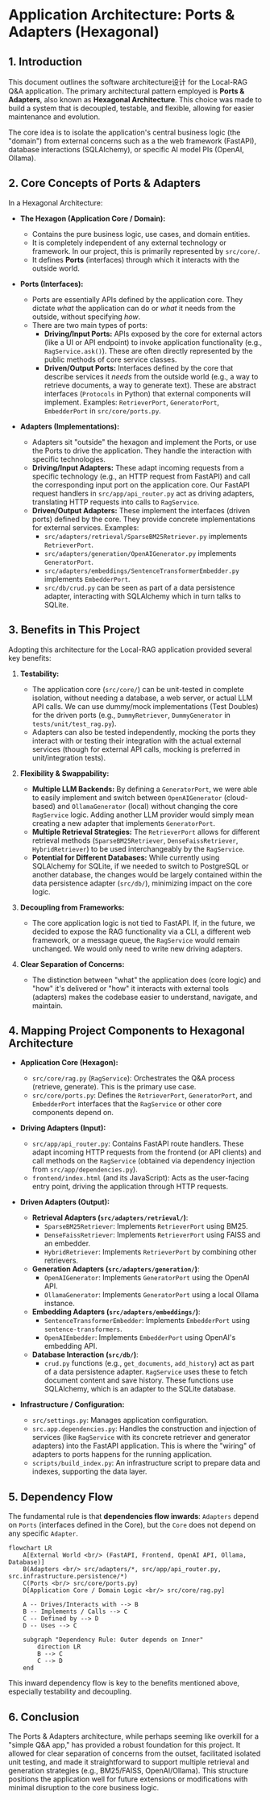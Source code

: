 # Application Architecture: Ports & Adapters (Hexagonal)

## 1. Introduction

This document outlines the software architecture设计 for the Local-RAG Q&A application. The primary architectural pattern employed is **Ports & Adapters**, also known as **Hexagonal Architecture**. This choice was made to build a system that is decoupled, testable, and flexible, allowing for easier maintenance and evolution.

The core idea is to isolate the application's central business logic (the "domain") from external concerns such as a
the web framework (FastAPI), database interactions (SQLAlchemy), or specific AI model PIs (OpenAI, Ollama).

## 2. Core Concepts of Ports & Adapters

In a Hexagonal Architecture:

*   **The Hexagon (Application Core / Domain):**
    *   Contains the pure business logic, use cases, and domain entities.
    *   It is completely independent of any external technology or framework. In our project, this is primarily represented by `src/core/`.
    *   It defines **Ports** (interfaces) through which it interacts with the outside world.

*   **Ports (Interfaces):**
    *   Ports are essentially APIs defined by the application core. They dictate *what* the application can do or *what* it needs from the outside, without specifying *how*.
    *   There are two main types of ports:
        *   **Driving/Input Ports:** APIs exposed by the core for external actors (like a UI or API endpoint) to invoke application functionality (e.g., `RagService.ask()`). These are often directly represented by the public methods of core service classes.
        *   **Driven/Output Ports:** Interfaces defined by the core that describe services it *needs* from the outside world (e.g., a way to retrieve documents, a way to generate text). These are abstract interfaces (`Protocols` in Python) that external components will implement. Examples: `RetrieverPort`, `GeneratorPort`, `EmbedderPort` in `src/core/ports.py`.

*   **Adapters (Implementations):**
    *   Adapters sit "outside" the hexagon and implement the Ports, or use the Ports to drive the application. They handle the interaction with specific technologies.
    *   **Driving/Input Adapters:** These adapt incoming requests from a specific technology (e.g., an HTTP request from FastAPI) and call the corresponding input port on the application core. Our FastAPI request handlers in `src/app/api_router.py` act as driving adapters, translating HTTP requests into calls to `RagService`.
    *   **Driven/Output Adapters:** These implement the interfaces (driven ports) defined by the core. They provide concrete implementations for external services. Examples:
        *   `src/adapters/retrieval/SparseBM25Retriever.py` implements `RetrieverPort`.
        *   `src/adapters/generation/OpenAIGenerator.py` implements `GeneratorPort`.
        *   `src/adapters/embeddings/SentenceTransformerEmbedder.py` implements `EmbedderPort`.
        *   `src/db/crud.py` can be seen as part of a data persistence adapter, interacting with SQLAlchemy which in turn talks to SQLite.

## 3. Benefits in This Project

Adopting this architecture for the Local-RAG application provided several key benefits:

1.  **Testability:**
    *   The application core (`src/core/`) can be unit-tested in complete isolation, without needing a database, a web server, or actual LLM API calls. We can use dummy/mock implementations (Test Doubles) for the driven ports (e.g., `DummyRetriever`, `DummyGenerator` in `tests/unit/test_rag.py`).
    *   Adapters can also be tested independently, mocking the ports they interact with or testing their integration with the actual external services (though for external API calls, mocking is preferred in unit/integration tests).

2.  **Flexibility & Swappability:**
    *   **Multiple LLM Backends:** By defining a `GeneratorPort`, we were able to easily implement and switch between `OpenAIGenerator` (cloud-based) and `OllamaGenerator` (local) without changing the core `RagService` logic. Adding another LLM provider would simply mean creating a new adapter that implements `GeneratorPort`.
    *   **Multiple Retrieval Strategies:** The `RetrieverPort` allows for different retrieval methods (`SparseBM25Retriever`, `DenseFaissRetriever`, `HybridRetriever`) to be used interchangeably by the `RagService`.
    *   **Potential for Different Databases:** While currently using SQLAlchemy for SQLite, if we needed to switch to PostgreSQL or another database, the changes would be largely contained within the data persistence adapter (`src/db/`), minimizing impact on the core logic.

3.  **Decoupling from Frameworks:**
    *   The core application logic is not tied to FastAPI. If, in the future, we decided to expose the RAG functionality via a CLI, a different web framework, or a message queue, the `RagService` would remain unchanged. We would only need to write new driving adapters.

4.  **Clear Separation of Concerns:**
    *   The distinction between "what" the application does (core logic) and "how" it's delivered or "how" it interacts with external tools (adapters) makes the codebase easier to understand, navigate, and maintain.

## 4. Mapping Project Components to Hexagonal Architecture

*   **Application Core (Hexagon):**
    *   `src/core/rag.py` (`RagService`): Orchestrates the Q&A process (retrieve, generate). This is the primary use case.
    *   `src/core/ports.py`: Defines the `RetrieverPort`, `GeneratorPort`, and `EmbedderPort` interfaces that the `RagService` or other core components depend on.

*   **Driving Adapters (Input):**
    *   `src/app/api_router.py`: Contains FastAPI route handlers. These adapt incoming HTTP requests from the frontend (or API clients) and call methods on the `RagService` (obtained via dependency injection from `src/app/dependencies.py`).
    *   `frontend/index.html` (and its JavaScript): Acts as the user-facing entry point, driving the application through HTTP requests.

*   **Driven Adapters (Output):**
    *   **Retrieval Adapters (`src/adapters/retrieval/`)**:
        *   `SparseBM25Retriever`: Implements `RetrieverPort` using BM25.
        *   `DenseFaissRetriever`: Implements `RetrieverPort` using FAISS and an embedder.
        *   `HybridRetriever`: Implements `RetrieverPort` by combining other retrievers.
    *   **Generation Adapters (`src/adapters/generation/`)**:
        *   `OpenAIGenerator`: Implements `GeneratorPort` using the OpenAI API.
        *   `OllamaGenerator`: Implements `GeneratorPort` using a local Ollama instance.
    *   **Embedding Adapters (`src/adapters/embeddings/`)**:
        *   `SentenceTransformerEmbedder`: Implements `EmbedderPort` using `sentence-transformers`.
        *   `OpenAIEmbedder`: Implements `EmbedderPort` using OpenAI's embedding API.
    *   **Database Interaction (`src/db/`)**:
        *   `crud.py` functions (e.g., `get_documents`, `add_history`) act as part of a data persistence adapter. `RagService` uses these to fetch document content and save history. These functions use SQLAlchemy, which is an adapter to the SQLite database.

*   **Infrastructure / Configuration:**
    *   `src/settings.py`: Manages application configuration.
    *   `src.app.dependencies.py`: Handles the construction and injection of services (like `RagService` with its concrete retriever and generator adapters) into the FastAPI application. This is where the "wiring" of adapters to ports happens for the running application.
    *   `scripts/build_index.py`: An infrastructure script to prepare data and indexes, supporting the data layer.

## 5. Dependency Flow

The fundamental rule is that **dependencies flow inwards**: `Adapters` depend on `Ports` (interfaces defined in the Core), but the `Core` does not depend on any specific `Adapter`.

```mermaid
flowchart LR
    A[External World <br/> (FastAPI, Frontend, OpenAI API, Ollama, Database)]
    B(Adapters <br/> src/adapters/*, src/app/api_router.py, src.infrastructure.persistence/*)
    C(Ports <br/> src/core/ports.py)
    D[Application Core / Domain Logic <br/> src/core/rag.py]

    A -- Drives/Interacts with --> B
    B -- Implements / Calls --> C
    C -- Defined by --> D
    D -- Uses --> C

    subgraph "Dependency Rule: Outer depends on Inner"
        direction LR
        B --> C
        C --> D
    end
```

This inward dependency flow is key to the benefits mentioned above, especially testability and decoupling.

## 6. Conclusion

The Ports & Adapters architecture, while perhaps seeming like overkill for a "simple Q&A app," has provided a robust foundation for this project. It allowed for clear separation of concerns from the outset, facilitated isolated unit testing, and made it straightforward to support multiple retrieval and generation strategies (e.g., BM25/FAISS, OpenAI/Ollama). This structure positions the application well for future extensions or modifications with minimal disruption to the core business logic.
